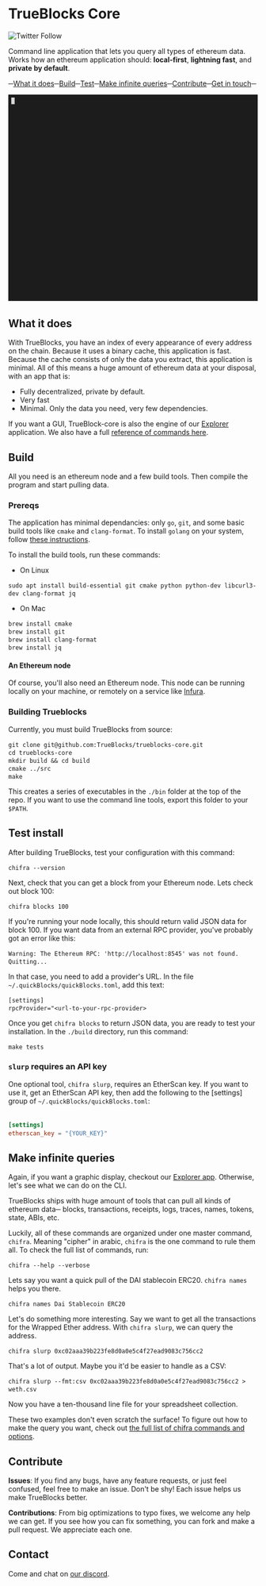 # TrueBlocks Core
![Twitter Follow](https://img.shields.io/twitter/follow/trueblocks?style=social)

Command line application that lets you query all types of ethereum
data. Works how an ethereum application should:
**local-first**, **lightning fast**, and **private by default**.

─[What it does](#what-it-does)─[Build](#Building-trublocks)─[Test](#Test-install)─[Make infinite queries](#make-infinite-queries)─[Contribute](#contribute)─[Get in touch](#contact)─

![A gif showing quotes](./docs/quotes.gif)

## What it does

With TrueBlocks, you have an index of every appearance of every address on the chain.
Because it uses a  binary cache, this application is fast. Because
the cache consists of only the data you extract, this application is minimal. All of this means a huge amount of ethereum data at your disposal, with an app that is:

* Fully decentralized, private by default.
* Very fast
* Minimal. Only the data you need, very few dependencies.

If you want a GUI, TrueBlock-core is also the engine of our [Explorer](http://github.com/TrueBlocks/trueblocks-explorer) application.
We also have a full [reference of commands here](./docs/chifra.md). 

## Build

All you need is an ethereum node and a few build tools. Then compile the program and start pulling data.

### Prereqs

The application has minimal dependancies: only `go`, `git`, and some basic build tools like
`cmake` and `clang-format`. To install `golang` on your system, follow [these instructions](https://golang.org/doc/install).

To install the build tools, run these commands:

* On Linux

```[shell]
sudo apt install build-essential git cmake python python-dev libcurl3-dev clang-format jq
```

* On Mac

```[shell]
brew install cmake
brew install git
brew install clang-format
brew install jq
```

#### An Ethereum node

Of course, you'll also need an Ethereum node. This node can be running locally on your machine, or remotely
on a service like [Infura](https://infura.io/dashboard).

### Building Trueblocks

Currently, you must build TrueBlocks from source:

```[shell]
git clone git@github.com:TrueBlocks/trueblocks-core.git
cd trueblocks-core
mkdir build && cd build
cmake ../src
make
```

This creates a series of executables in the `./bin` folder at the top of the
repo. If you want to use the command line tools, export this folder to your `$PATH`.

## Test install

After building TrueBlocks, test your configuration with this command:

```[shell]
chifra --version
```

Next, check that you can get a block from your Ethereum node. Lets check out block 100:

```[shell]
chifra blocks 100
```

If you're running your node locally, this should return valid JSON data for block 100. 
If you want data from an external RPC provider, you've probably got an error like this:

```[shell]
Warning: The Ethereum RPC: 'http://localhost:8545' was not found. Quitting...
```

In that case, you need to add a provider's URL. In the file `~/.quickBlocks/quickBlocks.toml`, add this text:

```[toml]
[settings]
rpcProvider="<url-to-your-rpc-provider>
```

Once you get `chifra blocks` to return JSON data, you are ready to test your
installation. In the `./build` directory, run this command:

```[shell]
make tests
```

### `slurp` requires an API key

One optional tool, `chifra slurp`, requires an EtherScan key. If you want to use it, get an EtherScan API key, then add the following to the [settings] group of
`~/.quickBlocks/quickBlocks.toml`:

```toml

[settings]
etherscan_key = "{YOUR_KEY}"
```

## Make infinite queries

Again, if you want a graphic display, checkout our [Explorer app](http://github.com/TrueBlocks/trueblocks-explorer).
Otherwise, let's see what we can do on the CLI.

TrueBlocks ships with huge amount of tools that can pull all kinds of ethereum data─
blocks, transactions, receipts, logs, traces, names, tokens, state, ABIs, etc.

Luckily, all of these commands are organized under one master command, `chifra`.
Meaning "cipher" in arabic, `chifra` is the one command to rule them all.
To check the full list of commands, run:

```shell
chifra --help --verbose
```

Lets say you want a quick pull of the DAI stablecoin ERC20. `chifra names` helps
you there.

```shell
chifra names Dai Stablecoin ERC20
```

Let's do something more interesting. Say we want to get all the transactions
for the Wrapped Ether address. With `chifra slurp`, we can query the address.

```shell
chifra slurp 0xc02aaa39b223fe8d0a0e5c4f27ead9083c756cc2
```

That's a lot of output. Maybe you it'd be easier to handle as a CSV:

```shell
chifra slurp --fmt:csv 0xc02aaa39b223fe8d0a0e5c4f27ead9083c756cc2 > weth.csv
```

Now you have a ten-thousand line file for your spreadsheet collection.

These two examples don't even scratch the surface! To figure out how to make the query you
want, check out [the full list of chifra commands and options](./docs/chifra.md).

## Contribute

**Issues**: If you find any bugs, have any feature requests, or just feel confused, feel free to make an issue. Don't be shy! Each issue helps us make TrueBlocks better.

**Contributions**: From big optimizations to typo fixes, we welcome any help we can get. If you see how you can fix something, you can fork and make a pull request. We appreciate each one.

## Contact

Come and chat on [our discord](https://discord.com/invite/c6KDJXvX).
